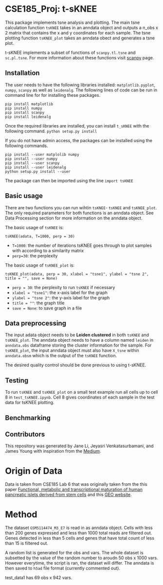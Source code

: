 # CSE185_Proj: t-sKNEE

This package implements tsne analysis and plotting. The main tsne calculation function `tsKNEE` takes in an anndata object and outputs a n_obs x 2 matrix that contains the x and y coordinates for each sample. The tsne plotting function `tsKNEE_plot` takes an anndata obect and generates a tsne plot. 

t-sKNEE implements a subset of functions of `scanpy.tl.tsne` and `sc.pl.tsne`. For more information about these functions visit [scanpy](https://scanpy.readthedocs.io/en/stable/api/tools.html) page.

## Installation

The user needs to have the following libraries installed: `matplotlib.pyplot`, `numpy`, `scanpy` as well as `leidenalg`. The following lines of code can be run in command line for for installing these packages.

```
pip install matplotlib 
pip install numpy 
pip install scanpy 
pip install leidenalg
```
Once the required libraries are installed, you can install `t_sKNEE` with the following command.
```python setup.py install```

If you do not have admin access, the packages can be installed using the following commands.
```
pip install --user matplolib numpy
pip install --user numpy
pip install --user scanpy 
pip install --user leidenalg
python setup.py install --user
```

The package can then be imported using the line `import tsKNEE`

## Basic usage

There are two functions you can run wihtin `tsKNEE`- `tsKNEE` and `tsKNEE_plot`. The only required parameters for both functions is an anndata object. See Data Processing section for more information on the anndata object.

The basic usage of `tsKNEE` is: 
```
tsKNEE(adata, T=1000, perp = 30)
```
- `T=1000`: the number of iterations tsKNEE goes through to plot samples with according to a similarity matrix
- `perp=30`: the perplexity 

The basic usage of `tsKNEE_plot` is: 
```
tsKNEE_plot(adata, perp = 30, xlabel = "tsne1", ylabel = "tsne 2", title = "", save = None)
```
- `perp = 30`: the perplexity to run `tsKNEE` if necessary
- `xlabel = "tsne1"`: the x-axis label for the graph
- `ylabel = "tsne 2"`: the y-axis label for the graph
- `title = ""`: the graph title
- `save = None`: to save graph in a file

## Data preprocessing

The input adata object needs to be **Leiden clustered** in both `tsKNEE` and `tsKNEE_plot`. The anndata object needs to have a column named `leiden` in `anndata.obs` dataframe storing the cluster information for the sample. For `tsKNEE_plot`, the input anndata object must also have `X_tsne` within `anndata.obsm` which is the output of the `tsKNEE` function. 

The desired quality control should be done previous to using t-sKNEE. 

## Testing 

To run `tsKNEE` and `tsKNEE_plot` on a small test example run all cells up to cell 8 in `test_tsKNEE.ipynb`. Cell 8 gives coordinates of each sample in the test data for tsKNEE plotting. 

## Benchmarking

## Contributors

This repository was generated by Jane Li, Jeyasri Venkatasurbamani, and James Young with inspiration from the [Medium](https://towardsdatascience.com/understanding-t-sne-by-implementing-2baf3a987ab3).

# Origin of Data

Data is taken from CSE185 Lab 6 that was originally taken from the this paper [Functional, metabolic and transcriptional maturation of human pancreatic islets derived from stem cells](https://www.nature.com/articles/s41587-022-01219-z.pdf) and this [GEO website](https://www.ncbi.nlm.nih.gov/geo/query/acc.cgi?acc=GSM5114474). 

# Method
The dataset `GSM5114474_M3_E7` is read in as anndata object. Cells with less than 200 genes expressed and less than 1000 total reads are filtered out. Genes detected in less than 5 cells and genes that have total count of less than 15 is filtered out. 

A random list is generated for the obs and vars. The whole dataset is subsetted by the value of the random number to aroudn 50 obs x 1000 vars. However everytime, the script is ran, the dataset will differ. The anndata is then saved to `h5ad` file format (currently commented out). 

test_data1 has 69 obs x 942 vars.
